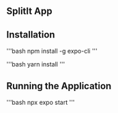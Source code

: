 ## SplitIt App

## Installation 
'''bash
npm install -g expo-cli 
'''

'''bash
yarn install 
'''

## Running the Application 
'''bash 
npx expo start
'''